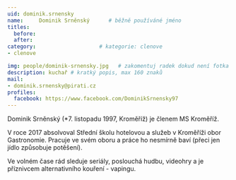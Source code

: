 ```yaml
---
uid: dominik.srnensky
name:     Dominik Srněnský  	# běžně používáné jméno
titles:
  before: 
  after:
category:                    # kategorie: clenove
- clenove

img: people/dominik-srnensky.jpg   # zakomentuj radek dokud není fotka
description: kuchař # kratký popis, max 160 znaků
mail:
- dominik.srnensky@pirati.cz
profiles:
  facebook: https://www.facebook.com/DominikSrnensky97
---
```


Dominik Srněnský (*7. listopadu 1997, Kroměříž) je členem MS Kroměříž.

V roce 2017 absolvoval Střední školu hotelovou a služeb v Kroměříži obor Gastronomie. Pracuje ve svém oboru a práce ho nesmírně baví (přeci jen jídlo způsobuje potěšení).

Ve volném čase rád sleduje seriály, poslouchá hudbu, videohry a je příznivcem alternativního kouření - vapingu.
